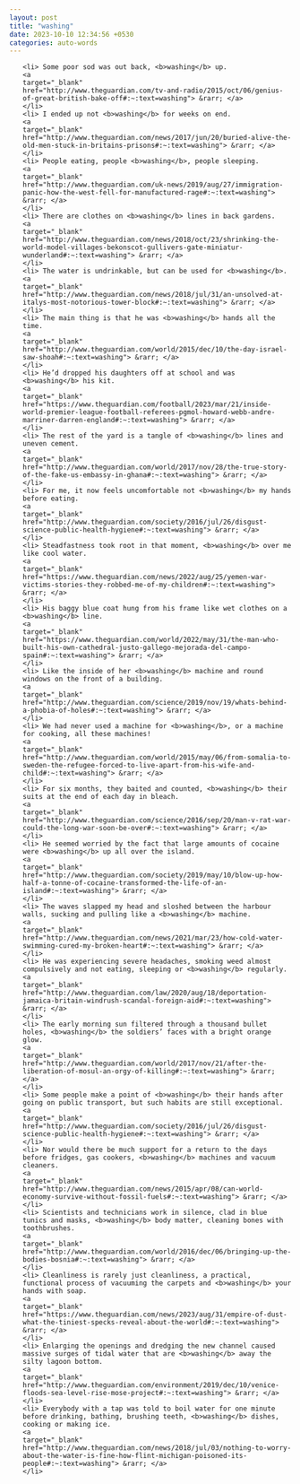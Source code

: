 ```yaml
---
layout: post
title: "washing"
date: 2023-10-10 12:34:56 +0530
categories: auto-words
---
```

<ol>

    <li> Some poor sod was out back, <b>washing</b> up.
    <a 
    target="_blank" 
    href="http://www.theguardian.com/tv-and-radio/2015/oct/06/genius-of-great-british-bake-off#:~:text=washing"> &rarr; </a>
    </li>
    <li> I ended up not <b>washing</b> for weeks on end.
    <a 
    target="_blank" 
    href="http://www.theguardian.com/news/2017/jun/20/buried-alive-the-old-men-stuck-in-britains-prisons#:~:text=washing"> &rarr; </a>
    </li>
    <li> People eating, people <b>washing</b>, people sleeping.
    <a 
    target="_blank" 
    href="http://www.theguardian.com/uk-news/2019/aug/27/immigration-panic-how-the-west-fell-for-manufactured-rage#:~:text=washing"> &rarr; </a>
    </li>
    <li> There are clothes on <b>washing</b> lines in back gardens.
    <a 
    target="_blank" 
    href="http://www.theguardian.com/news/2018/oct/23/shrinking-the-world-model-villages-bekonscot-gullivers-gate-miniatur-wunderland#:~:text=washing"> &rarr; </a>
    </li>
    <li> The water is undrinkable, but can be used for <b>washing</b>.
    <a 
    target="_blank" 
    href="http://www.theguardian.com/news/2018/jul/31/an-unsolved-at-italys-most-notorious-tower-block#:~:text=washing"> &rarr; </a>
    </li>
    <li> The main thing is that he was <b>washing</b> hands all the time.
    <a 
    target="_blank" 
    href="http://www.theguardian.com/world/2015/dec/10/the-day-israel-saw-shoah#:~:text=washing"> &rarr; </a>
    </li>
    <li> He’d dropped his daughters off at school and was <b>washing</b> his kit.
    <a 
    target="_blank" 
    href="https://www.theguardian.com/football/2023/mar/21/inside-world-premier-league-football-referees-pgmol-howard-webb-andre-marriner-darren-england#:~:text=washing"> &rarr; </a>
    </li>
    <li> The rest of the yard is a tangle of <b>washing</b> lines and uneven cement.
    <a 
    target="_blank" 
    href="http://www.theguardian.com/world/2017/nov/28/the-true-story-of-the-fake-us-embassy-in-ghana#:~:text=washing"> &rarr; </a>
    </li>
    <li> For me, it now feels uncomfortable not <b>washing</b> my hands before eating.
    <a 
    target="_blank" 
    href="http://www.theguardian.com/society/2016/jul/26/disgust-science-public-health-hygiene#:~:text=washing"> &rarr; </a>
    </li>
    <li> Steadfastness took root in that moment, <b>washing</b> over me like cool water.
    <a 
    target="_blank" 
    href="https://www.theguardian.com/news/2022/aug/25/yemen-war-victims-stories-they-robbed-me-of-my-children#:~:text=washing"> &rarr; </a>
    </li>
    <li> His baggy blue coat hung from his frame like wet clothes on a <b>washing</b> line.
    <a 
    target="_blank" 
    href="https://www.theguardian.com/world/2022/may/31/the-man-who-built-his-own-cathedral-justo-gallego-mejorada-del-campo-spain#:~:text=washing"> &rarr; </a>
    </li>
    <li> Like the inside of her <b>washing</b> machine and round windows on the front of a building.
    <a 
    target="_blank" 
    href="http://www.theguardian.com/science/2019/nov/19/whats-behind-a-phobia-of-holes#:~:text=washing"> &rarr; </a>
    </li>
    <li> We had never used a machine for <b>washing</b>, or a machine for cooking, all these machines!
    <a 
    target="_blank" 
    href="http://www.theguardian.com/world/2015/may/06/from-somalia-to-sweden-the-refugee-forced-to-live-apart-from-his-wife-and-child#:~:text=washing"> &rarr; </a>
    </li>
    <li> For six months, they baited and counted, <b>washing</b> their suits at the end of each day in bleach.
    <a 
    target="_blank" 
    href="http://www.theguardian.com/science/2016/sep/20/man-v-rat-war-could-the-long-war-soon-be-over#:~:text=washing"> &rarr; </a>
    </li>
    <li> He seemed worried by the fact that large amounts of cocaine were <b>washing</b> up all over the island.
    <a 
    target="_blank" 
    href="http://www.theguardian.com/society/2019/may/10/blow-up-how-half-a-tonne-of-cocaine-transformed-the-life-of-an-island#:~:text=washing"> &rarr; </a>
    </li>
    <li> The waves slapped my head and sloshed between the harbour walls, sucking and pulling like a <b>washing</b> machine.
    <a 
    target="_blank" 
    href="http://www.theguardian.com/news/2021/mar/23/how-cold-water-swimming-cured-my-broken-heart#:~:text=washing"> &rarr; </a>
    </li>
    <li> He was experiencing severe headaches, smoking weed almost compulsively and not eating, sleeping or <b>washing</b> regularly.
    <a 
    target="_blank" 
    href="http://www.theguardian.com/law/2020/aug/18/deportation-jamaica-britain-windrush-scandal-foreign-aid#:~:text=washing"> &rarr; </a>
    </li>
    <li> The early morning sun filtered through a thousand bullet holes, <b>washing</b> the soldiers’ faces with a bright orange glow.
    <a 
    target="_blank" 
    href="http://www.theguardian.com/world/2017/nov/21/after-the-liberation-of-mosul-an-orgy-of-killing#:~:text=washing"> &rarr; </a>
    </li>
    <li> Some people make a point of <b>washing</b> their hands after going on public transport, but such habits are still exceptional.
    <a 
    target="_blank" 
    href="http://www.theguardian.com/society/2016/jul/26/disgust-science-public-health-hygiene#:~:text=washing"> &rarr; </a>
    </li>
    <li> Nor would there be much support for a return to the days before fridges, gas cookers, <b>washing</b> machines and vacuum cleaners.
    <a 
    target="_blank" 
    href="http://www.theguardian.com/news/2015/apr/08/can-world-economy-survive-without-fossil-fuels#:~:text=washing"> &rarr; </a>
    </li>
    <li> Scientists and technicians work in silence, clad in blue tunics and masks, <b>washing</b> body matter, cleaning bones with toothbrushes.
    <a 
    target="_blank" 
    href="http://www.theguardian.com/world/2016/dec/06/bringing-up-the-bodies-bosnia#:~:text=washing"> &rarr; </a>
    </li>
    <li> Cleanliness is rarely just cleanliness, a practical, functional process of vacuuming the carpets and <b>washing</b> your hands with soap.
    <a 
    target="_blank" 
    href="https://www.theguardian.com/news/2023/aug/31/empire-of-dust-what-the-tiniest-specks-reveal-about-the-world#:~:text=washing"> &rarr; </a>
    </li>
    <li> Enlarging the openings and dredging the new channel caused massive surges of tidal water that are <b>washing</b> away the silty lagoon bottom.
    <a 
    target="_blank" 
    href="http://www.theguardian.com/environment/2019/dec/10/venice-floods-sea-level-rise-mose-project#:~:text=washing"> &rarr; </a>
    </li>
    <li> Everybody with a tap was told to boil water for one minute before drinking, bathing, brushing teeth, <b>washing</b> dishes, cooking or making ice.
    <a 
    target="_blank" 
    href="http://www.theguardian.com/news/2018/jul/03/nothing-to-worry-about-the-water-is-fine-how-flint-michigan-poisoned-its-people#:~:text=washing"> &rarr; </a>
    </li>